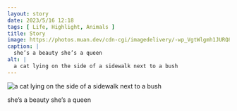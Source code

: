 ```yaml
---
layout: story
date: 2023/5/16 12:18
tags: [ Life, Highlight, Animals ]
title: Story
image: https://photos.muan.dev/cdn-cgi/imagedelivery/-wp_VgtWlgmh1JURQ8t1mg/dbb38868-b6bf-419d-5766-86cfa5c54200/public
caption: |
  she’s a beauty she’s a queen
alt: |
  a cat lying on the side of a sidewalk next to a bush
---
```


![a cat lying on the side of a sidewalk next to a bush](https://photos.muan.dev/cdn-cgi/imagedelivery/-wp_VgtWlgmh1JURQ8t1mg/dbb38868-b6bf-419d-5766-86cfa5c54200/public)

she’s a beauty she’s a queen
